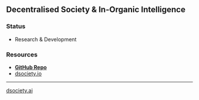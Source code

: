 ## Decentralised Society & In-Organic Intelligence

### Status
- Research & Development

### Resources
- **[GitHub Repo](https://github.com/selfdriven-foundation/dsociety-ai)**
- [dsociety.io](https://dsociety.io)

----
[dsociety.ai](https://selfdriven.finance)